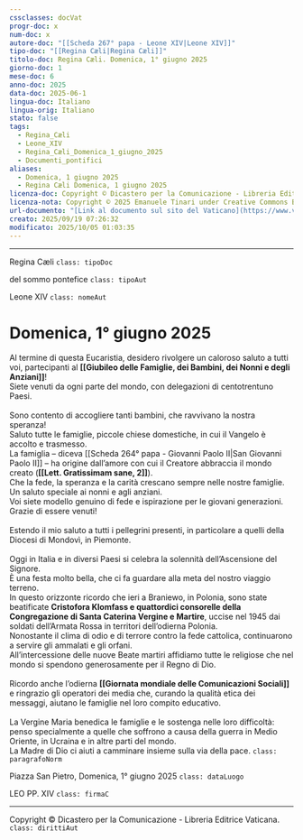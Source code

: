 ```yaml
---
cssclasses: docVat
progr-doc: x
num-doc: x
autore-doc: "[[Scheda 267° papa - Leone XIV|Leone XIV]]"
tipo-doc: "[[Regina Cæli|Regina Cæli]]"
titolo-doc: Regina Cæli. Domenica, 1° giugno 2025
giorno-doc: 1
mese-doc: 6
anno-doc: 2025
data-doc: 2025-06-1
lingua-doc: Italiano
lingua-orig: Italiano
stato: false
tags:
  - Regina_Cæli
  - Leone_XIV
  - Regina_Cæli_Domenica_1_giugno_2025
  - Documenti_pontifici
aliases:
  - Domenica, 1 giugno 2025
  - Regina Cæli Domenica, 1 giugno 2025
licenza-doc: Copyright © Dicastero per la Comunicazione - Libreria Editrice Vaticana
licenza-nota: Copyright © 2025 Emanuele Tinari under Creative Commons BY-NC-SA 4.0 https://creativecommons.org/licenses/by-nc-sa/4.0/
url-documento: "[Link al documento sul sito del Vaticano](https://www.vatican.va/content/leo-xiv/it/angelus/2025/documents/20250601-regina-caeli.html)"
creato: 2025/09/19 07:26:32
modificato: 2025/10/05 01:03:35
---
```



***


Regina Cæli `class: tipoDoc`


del sommo pontefice `class: tipoAut`


Leone XIV `class: nomeAut`


# Domenica, 1° giugno 2025


Al termine di questa Eucaristia, desidero rivolgere un caloroso saluto a tutti voi, partecipanti al **[[Giubileo delle Famiglie, dei Bambini, dei Nonni e degli Anziani]]**!<br>Siete venuti da ogni parte del mondo, con delegazioni di centotrentuno Paesi.<br><br>Sono contento di accogliere tanti bambini, che ravvivano la nostra speranza!<br>Saluto tutte le famiglie, piccole chiese domestiche, in cui il Vangelo è accolto e trasmesso.<br>La famiglia – diceva [[Scheda 264° papa - Giovanni Paolo II|San Giovanni Paolo II]] – ha origine dall’amore con cui il Creatore abbraccia il mondo creato (**[[Lett. Gratissimam sane, 2]]**).<br>Che la fede, la speranza e la carità crescano sempre nelle nostre famiglie.<br>Un saluto speciale ai nonni e agli anziani.<br>Voi siete modello genuino di fede e ispirazione per le giovani generazioni.<br>Grazie di essere venuti!<br><br>Estendo il mio saluto a tutti i pellegrini presenti, in particolare a quelli della Diocesi di Mondovì, in Piemonte.<br><br>Oggi in Italia e in diversi Paesi si celebra la solennità dell’Ascensione del Signore.<br>È una festa molto bella, che ci fa guardare alla meta del nostro viaggio terreno.<br>In questo orizzonte ricordo che ieri a Braniewo, in Polonia, sono state beatificate **Cristofora Klomfass e quattordici consorelle della Congregazione di Santa Caterina Vergine e Martire**, uccise nel 1945 dai soldati dell’Armata Rossa in territori dell’odierna Polonia.<br>Nonostante il clima di odio e di terrore contro la fede cattolica, continuarono a servire gli ammalati e gli orfani.<br>All’intercessione delle nuove Beate martiri affidiamo tutte le religiose che nel mondo si spendono generosamente per il Regno di Dio.<br><br>Ricordo anche l’odierna **[[Giornata mondiale delle Comunicazioni Sociali]]** e ringrazio gli operatori dei media che, curando la qualità etica dei messaggi, aiutano le famiglie nel loro compito educativo.<br><br>La Vergine Maria benedica le famiglie e le sostenga nelle loro difficoltà: penso specialmente a quelle che soffrono a causa della guerra in Medio Oriente, in Ucraina e in altre parti del mondo.<br>La Madre di Dio ci aiuti a camminare insieme sulla via della pace. `class: paragrafoNorm`


Piazza San Pietro, Domenica, 1° giugno 2025 `class: dataLuogo`


LEO PP. XIV `class: firmaC`


***


Copyright © Dicastero per la Comunicazione - Libreria Editrice Vaticana. `class: dirittiAut`


